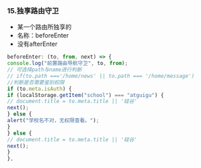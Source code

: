 ### 15.独享路由守卫

- 某一个路由所独享的
- 名称：beforeEnter
- 没有afterEnter

```js
beforeEnter: (to, from, next) => {
console.log("前置路由导航守卫", to, from);
// 可选择path与name进行判断
// if(to.path ==='/home/news' || to.path === '/home/message')
//判断是否需要鉴别权限
if (to.meta.isAuth) {
if (localStorage.getItem("school") === "atguigu") {
// document.title = to.meta.title || '硅谷'
next();
} else {
alert("学校名不对，无权限查看。");
}
} else {
// document.title = to.meta.title || '硅谷'
next();
}
},
```